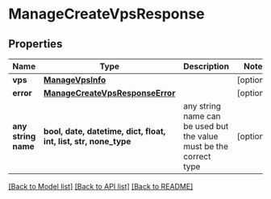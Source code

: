 # ManageCreateVpsResponse


## Properties
Name | Type | Description | Notes
------------ | ------------- | ------------- | -------------
**vps** | [**ManageVpsInfo**](ManageVpsInfo.md) |  | [optional] 
**error** | [**ManageCreateVpsResponseError**](ManageCreateVpsResponseError.md) |  | [optional] 
**any string name** | **bool, date, datetime, dict, float, int, list, str, none_type** | any string name can be used but the value must be the correct type | [optional]

[[Back to Model list]](../README.md#documentation-for-models) [[Back to API list]](../README.md#documentation-for-api-endpoints) [[Back to README]](../README.md)


